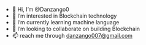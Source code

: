 - 👋 Hi, I’m @Danzango0
- 👀 I’m interested in Blockchain technology
- 🌱 I’m currently learning machine language
- 💞️ I’m looking to collaborate on building Blockchain
- 📫 reach me through danzango007@gmail.com

<!---
Danzango0/Danzango0 is a ✨ special ✨ repository because its `README.md` (this file) appears on your GitHub profile.
You can click the Preview link to take a look at your changes.
--->
